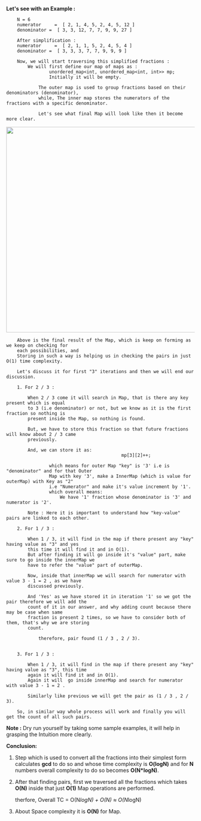 **Let's see with an Example :**
```
    N = 6
    numerator     =  [ 2, 1, 4, 5, 2, 4, 5, 12 ]
    denominator =  [ 3, 3, 12, 7, 7, 9, 9, 27 ] 

    After simplification :
    numerator     =  [ 2, 1, 1, 5, 2, 4, 5, 4 ]
    denominator =  [ 3, 3, 3, 7, 7, 9, 9, 9 ] 

    Now, we will start traversing this simplified fractions :
        We will first define our map of maps as :
                unordered_map<int, unordered_map<int, int>> mp;
                Initially it will be empty.
            
            The outer map is used to group fractions based on their denominators (denominator), 
            while, The inner map stores the numerators of the fractions with a specific denominator.
            
            Let's see what final Map will look like then it become more clear.
```

<p align="center">
    <img src="https://files.catbox.moe/xyjibq.jpg" height="550" width="800">
</p>

```
    Above is the final result of the Map, which is keep on forming as we keep on checking for
    each possibilities, and
    Storing in such a way is helping us in checking the pairs in just O(1) time complexity.

    Let's discuss it for first "3" iterations and then we will end our discussion.

    1. For 2 / 3 :
   
        When 2 / 3 come it will search in Map, that is there any key present which is equal 
        to 3 (i.e denominator) or not, but we know as it is the first fraction so nothing is
        present inside the Map, so nothing is found.

        But, we have to store this fraction so that future fractions will know about 2 / 3 came
        previously.

        And, we can store it as:
                                           mp[3][2]++;

                which means for outer Map "key" is '3' i.e is "denominator" and for that Outer 
                Map with key '3', make a InnerMap (which is value for outerMap) with Key as "2"
                i.e "Numerator" and make it's value increment by '1'.
                which overall means:
                    We have '1' fraction whose denominator is '3' and numerator is '2'.
                    
        Note : Here it is important to understand how "key-value" pairs are linked to each other.

    2. For 1 / 3 :

        When 1 / 3, it will find in the map if there present any "key" having value as "3" and yes
        this time it will find it and in O(1).
        But after finding it will go inside it's "value" part, make sure to go inside the innerMap we
        have to refer the "value" part of outerMap.

        Now, inside that innerMap we will search for numerator with value 3 - 1 = 2 , as we have 
        discussed previously.

        And 'Yes' as we have stored it in iteration '1' so we got the pair therefore we will add the
        count of it in our answer, and why adding count because there may be case when same
        fraction is present 2 times, so we have to consider both of them, that's why we are storing
        count.

            therefore, pair found (1 / 3 , 2 / 3).


    3. For 1 / 3 :

        When 1 / 3, it will find in the map if there present any "key" having value as "3", this time
        again it will find it and in O(1).
        Again it will  go inside innerMap and search for numerator with value 3 - 1 = 2 .

        Similarly like previous we will get the pair as (1 / 3 , 2 / 3).
    
    So, in similar way whole process will work and finally you will get the count of all such pairs.
```

**Note :** Dry run yourself by taking some sample examples, it will help in grasping the Intuition more clearly.

**Conclusion:**
1. Step which is used to convert all the fractions into their simplest form calculates **gcd** to do so and whose time complexity
    is **O(logN)** and for **N** numbers overall complexity to do so becomes **O(N*logN)**.
2. After that finding pairs, first we traversed all the fractions which takes **O(N)** inside that just **O(1)** Map operations are
    performed.

    therfore, Overall TC = O(N*logN) + O(N) 
                                    ≈ O(N*logN)

3. About Space complexity it is **O(N)** for Map.
